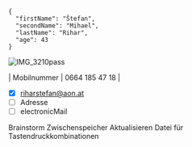 ```
{
  "firstName": "Štefan",
  "secondName": "Mihael",
  "lastName": "Rihar",
  "age": 43
}
```
![IMG_3210pass](https://user-images.githubusercontent.com/75255909/135093357-46e9b607-54ea-4eb4-8657-ed3202517591.jpg)

| Mobilnummer | 0664 185 47 18 |

- [x] riharstefan@aon.at
- [ ] Adresse
- [ ] electronicMail

Brainstorm  Zwischenspeicher
            Aktualisieren
            Datei für Tastendruckkombinationen
